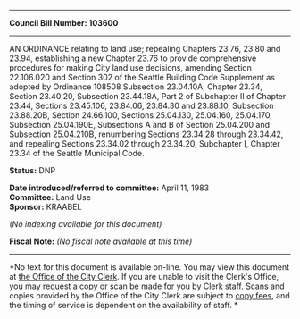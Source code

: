 * * * * *  
  
**Council Bill Number: [](#h0)[](#h2)103600**  
  
* * * * *  
  
AN ORDINANCE relating to land use; repealing Chapters 23.76, 23.80 and 23.94, establishing a new Chapter 23.76 to provide comprehensive procedures for making City land use decisions, amending Section 22.106.020 and Section 302 of the Seattle Building Code Supplement as adopted by Ordinance 108508 Subsection 23.04.10A, Chapter 23.34, Section 23.40.20, Subsection 23.44.18A, Part 2 of Subchapter II of Chapter 23.44, Sections 23.45.106, 23.84.06, 23.84.30 and 23.88.10, Subsection 23.88.20B, Section 24.66.100, Sections 25.04.130, 25.04.160, 25.04.170, Subsection 25.04.190E, Subsections A and B of Section 25.04.200 and Subsection 25.04.210B, renumbering Sections 23.34.28 through 23.34.42, and repealing Sections 23.34.02 through 23.34.20, Subchapter I, Chapter 23.34 of the Seattle Municipal Code.  
  
**Status:** DNP   
  
**Date introduced/referred to committee:** April 11, 1983   
**Committee:** Land Use   
**Sponsor:** KRAABEL   
  
*(No indexing available for this document)*  
  
**Fiscal Note:** *(No fiscal note available at this time)*  
  
* * * * *  
  
*No text for this document is available on-line. You may view this document at [the Office of the City Clerk](http://www.seattle.gov/leg/clerk/contactUs.htm). If you are unable to visit the Clerk's Office, you may request a copy or scan be made for you by Clerk staff. Scans and copies provided by the Office of the City Clerk are subject to [copy fees](http://clerk.seattle.gov/~public/clerkfees.htm), and the timing of service is dependent on the availability of staff. *  
  
  
